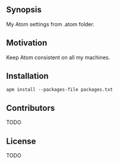 ## Synopsis

My Atom settings from .atom folder.

## Motivation

Keep Atom consistent on all my machines.

## Installation

```
apm install --packages-file packages.txt
```

## Contributors

TODO

## License

TODO
